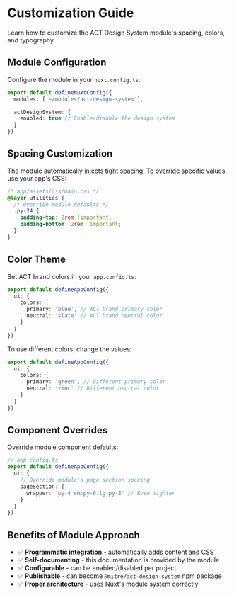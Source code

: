 # Customization Guide

Learn how to customize the ACT Design System module's spacing, colors, and typography.

## Module Configuration

Configure the module in your `nuxt.config.ts`:

```typescript
export default defineNuxtConfig({
  modules: ['~/modules/act-design-system'],

  actDesignSystem: {
    enabled: true // Enable/disable the design system
  }
})
```

## Spacing Customization

The module automatically injects tight spacing. To override specific values, use your app's CSS:

```css
/* app/assets/css/main.css */
@layer utilities {
  /* Override module defaults */
  .py-24 {
    padding-top: 2rem !important;
    padding-bottom: 2rem !important;
  }
}
```

## Color Theme

Set ACT brand colors in your `app.config.ts`:

```typescript
export default defineAppConfig({
  ui: {
    colors: {
      primary: 'blue', // ACT brand primary color
      neutral: 'slate' // ACT brand neutral color
    }
  }
})
```

To use different colors, change the values:

```typescript
export default defineAppConfig({
  ui: {
    colors: {
      primary: 'green', // Different primary color
      neutral: 'zinc' // Different neutral color
    }
  }
})
```

## Component Overrides

Override module component defaults:

```typescript
// app.config.ts
export default defineAppConfig({
  ui: {
    // Override module's page section spacing
    pageSection: {
      wrapper: 'py-4 sm:py-6 lg:py-8' // Even tighter
    }
  }
})
```

## Benefits of Module Approach

- ✅ **Programmatic integration** - automatically adds content and CSS
- ✅ **Self-documenting** - this documentation is provided by the module
- ✅ **Configurable** - can be enabled/disabled per project
- ✅ **Publishable** - can become `@mitre/act-design-system` npm package
- ✅ **Proper architecture** - uses Nuxt's module system correctly
